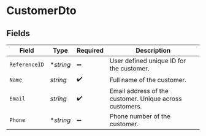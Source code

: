 # CustomerDto


## Fields

| Field                                                   | Type                                                    | Required                                                | Description                                             |
| ------------------------------------------------------- | ------------------------------------------------------- | ------------------------------------------------------- | ------------------------------------------------------- |
| `ReferenceID`                                           | **string*                                               | :heavy_minus_sign:                                      | User defined unique ID for the customer.                |
| `Name`                                                  | *string*                                                | :heavy_check_mark:                                      | Full name of the customer.                              |
| `Email`                                                 | *string*                                                | :heavy_check_mark:                                      | Email address of the customer. Unique across customers. |
| `Phone`                                                 | **string*                                               | :heavy_minus_sign:                                      | Phone number of the customer.                           |